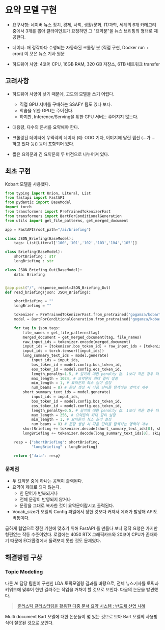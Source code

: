 # 요약 모델 구현

- 요구사항: 네이버 뉴스 정치, 경제, 사회, 생활/문화, IT/과학, 세계의 6개 카테고리 중에서 3개를 뽑아 클라이언트가 요청하면 그 "요약문"을 뉴스 브리핑의 형태로 제공한다.

- 데이터: 매 정각마다 수행되는 자동화된 크롤링 봇 (직접 구현, Docker run + cron) 이 모은 뉴스 기사 원문

- 하드웨어 사양: 4코어 CPU, 16GB RAM, 320 GB 저장소, 6TB 네트워크 transfer

## 고려사항

- 하드웨어 사양이 낮기 때문에, 고도의 모델을 쓰기 어렵다.

  - 직접 GPU 서버를 구매하는 SSAFY 팀도 있나 보다.
  - 학습을 위한 GPU는 주어진다.
  - 하지만, Inference/Serving을 위한 GPU 서버는 주어지지 않는다.

- 대용량, 다수의 문서를 요약해야 한다.

- 크롤링된 데이터에 무맥락의 데이터 (예: OOO 기자, 이미지에 달린 캡션 (...가 ... 하고 있다 등)) 등이 포함되어 있다.

- 짧은 요약문과 긴 요약문의 두 버전으로 나누어져 있다.

## 최초 구현

Kobart 모델을 사용했다.

```python
from typing import Union, Literal, List
from fastapi import FastAPI
from pydantic import BaseModel
import torch
from transformers import PreTrainedTokenizerFast
from transformers import BartForConditionalGeneration
from utils import get_file_patterns, get_merged_document

app = FastAPI(root_path="/ai/briefing")

class JSON_Briefing(BaseModel):
    tags: List[Literal['100','101','102','103','104','105']]

class Briefing(BaseModel):
    shortBriefing : str
    longBriefing : str

class JSON_Briefing_Out(BaseModel):
    data: Briefing


@app.post("/", response_model=JSON_Briefing_Out)
def read_briefing(json: JSON_Briefing):

    shortBriefing = ""
    longBriefing = ""

    tokenizer = PreTrainedTokenizerFast.from_pretrained('gogamza/kobart-summarization')
    model = BartForConditionalGeneration.from_pretrained('gogamza/kobart-summarization')

    for tag in json.tags:
        file_names = get_file_patterns(tag)
        merged_document = get_merged_document(tag, file_names)
        raw_input_ids = tokenizer.encode(merged_document)
        input_ids = [tokenizer.bos_token_id] + raw_input_ids + [tokenizer.eos_token_id]
        input_ids = torch.tensor([input_ids])
        long_summary_text_ids = model.generate(
            input_ids = input_ids,
            bos_token_id = model.config.bos_token_id,
            eos_token_id = model.config.eos_token_id,
            length_penalty=1.5, # 길이에 대한 penalty 값. 1보다 작은 경우 더 짧은 문장을 생성하도록 유도하며, 1보다 클 경우 길이가 더 긴 문장을 유도
            max_length = 1024, # 요약문의 최대 길이 설정
            min_length = 1, # 요약문의 최소 길이 설정
            num_beams = 8) # 문장 생성 시 다음 단어를 탐색하는 영역의 개수
        short_summary_text_ids = model.generate(
            input_ids = input_ids,
            bos_token_id = model.config.bos_token_id,
            eos_token_id = model.config.eos_token_id,
            length_penalty=0.5, # 길이에 대한 penalty 값. 1보다 작은 경우 더 짧은 문장을 생성하도록 유도하며, 1보다 클 경우 길이가 더 긴 문장을 유도
            max_length = 256, # 요약문의 최대 길이 설정
            min_length = 1, # 요약문의 최소 길이 설정
            num_beams = 8) # 문장 생성 시 다음 단어를 탐색하는 영역의 개수
        shortBriefing += tokenizer.decode(short_summary_text_ids[0], skip_special_tokens=True)
        longBriefing += tokenizer.decode(long_summary_text_ids[0], skip_special_tokens=True)

    resp = {"shortBriefing": shortBriefing,
            "longBriefing" : longBriefing}

    return {"data": resp}
```

### 문제점

- 두 요약문 중에 하나는 공백이 출력된다.
- 요약이 제대로 되지 않는다.
  - 한 단어가 반복되거나
  - 전체 문장이 반영되지 않거나
  - 문장을 그대로 복사한 것이 요약문이랍시고 출력된다.
- Vocab_size가 모델의 Config 파일에서 정한 것보다 커져서 에러가 발생해 API도 먹통이다.

급하게 협업으로 정한 기한에 맞추기 위해 FastAPI 를 만들다 보니 정작 요청은 가지만 형편없는 작동 수준이었다.
로컬에는 4050 RTX 그래픽카드와 20코어 CPU가 존재하기 때문에 EC2환경에서 돌려보지 못한 것도 문제였다.

## 해결방법 구상

### Topic Modeling

다른 AI 담당 팀원이 구현한 LDA 토픽모델링 결과를 바탕으로, 전체 뉴스기사를 토픽과 키워드에 맞추어 한번 걸러주는 작업을 거쳐야 할 것으로 보인다.
다음의 논문을 발견했다.

> [휴리스틱 클러스터링을 활용한 다중 문서 요약 시스템 : 반도체 산업 사례](http://journal.dcs.or.kr/xml/34061/34061.pdf)

Multi document Bart 모델에 대한 논문들이 몇 있는 것으로 보아 Bart 모델의 사용방식이 잘못된 것으로 보인다.
